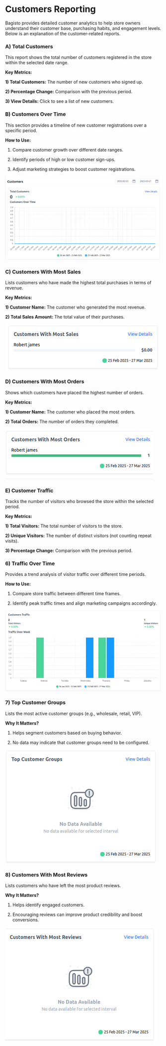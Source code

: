 # Customers Reporting

Bagisto provides detailed customer analytics to help store owners understand their customer base, purchasing habits, and engagement levels. Below is an explanation of the customer-related reports.

### A) Total Customers 

This report shows the total number of customers registered in the store within the selected date range.

**Key Metrics:**

**1) Total Customers:** The number of new customers who signed up.

**2) Percentage Change:** Comparison with the previous period.

**3) View Details:** Click to see a list of new customers.

### B) Customers Over Time

This section provides a timeline of new customer registrations over a specific period.

**How to Use:**

1) Compare customer growth over different date ranges.

2) Identify periods of high or low customer sign-ups.

3) Adjust marketing strategies to boost customer registrations.

 ![Total Sales](../../assets/2.0/images/reporting/total-customers.png)

### C) Customers With Most Sales

Lists customers who have made the highest total purchases in terms of revenue.

**Key Metrics:**

**1) Customer Name:** The customer who generated the most revenue.

**2) Total Sales Amount:** The total value of their purchases.

 ![Total Sales](../../assets/2.0/images/reporting/total-sale-customers.png)

### D) Customers With Most Orders

Shows which customers have placed the highest number of orders.

**Key Metrics:**

**1) Customer Name:** The customer who placed the most orders.

**2) Total Orders:** The number of orders they completed.

 ![Total Sales](../../assets/2.0/images/reporting/customer-most-order.png)

### E) Customer Traffic

Tracks the number of visitors who browsed the store within the selected period.

**Key Metrics:**

**1) Total Visitors:** The total number of visitors to the store.

**2) Unique Visitors:** The number of distinct visitors (not counting repeat visits).

**3) Percentage Change:** Comparison with the previous period.

### 6) Traffic Over Time

Provides a trend analysis of visitor traffic over different time periods.

**How to Use:**

1) Compare store traffic between different time frames.

2) Identify peak traffic times and align marketing campaigns accordingly.

 ![Total Sales](../../assets/2.0/images/reporting/customer-traffic.png)

### 7) Top Customer Groups

Lists the most active customer groups (e.g., wholesale, retail, VIP).

**Why It Matters?**

1) Helps segment customers based on buying behavior.

2) No data may indicate that customer groups need to be configured.

 ![Total Sales](../../assets/2.0/images/reporting/customer-group.png)

### 8) Customers With Most Reviews

Lists customers who have left the most product reviews.

**Why It Matters?**

1) Helps identify engaged customers.

2) Encouraging reviews can improve product credibility and boost conversions.

 ![Total Sales](../../assets/2.0/images/reporting/customer-most-review.png)

